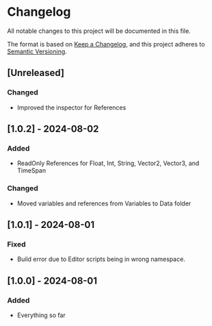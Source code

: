 # Changelog

All notable changes to this project will be documented in this file.

The format is based on [Keep a Changelog](https://keepachangelog.com/en/1.1.0/),
and this project adheres to [Semantic Versioning](https://semver.org/spec/v2.0.0.html).

## [Unreleased]

### Changed 

- Improved the inspector for References


## [1.0.2] - 2024-08-02

### Added

- ReadOnly References for Float, Int, String, Vector2, Vector3, and TimeSpan

### Changed

- Moved variables and references from Variables to Data folder


## [1.0.1] - 2024-08-01

### Fixed

- Build error due to Editor scripts being in wrong namespace.


## [1.0.0] - 2024-08-01

### Added

- Everything so far
